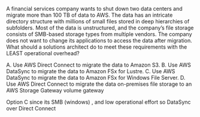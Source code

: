 A financial services company wants to shut down two data centers and migrate more than 100 TB of data to AWS. The data has an intricate directory structure with millions of small files stored in deep hierarchies of subfolders. Most of the data is unstructured, and the company’s file storage consists of SMB-based storage types from multiple vendors. The company does not want to change its applications to access the data after migration. What should a solutions architect do to meet these requirements with the LEAST operational overhead? 

A. Use AWS Direct Connect to migrate the data to Amazon S3. 
B. Use AWS DataSync to migrate the data to Amazon FSx for Lustre. 
C. Use AWS DataSync to migrate the data to Amazon FSx for Windows File Server. 
D. Use AWS Direct Connect to migrate the data on-premises file storage to an AWS Storage Gateway volume gateway

Option C since its SMB (windows) , and low operational effort so DataSync over Direct Connect
